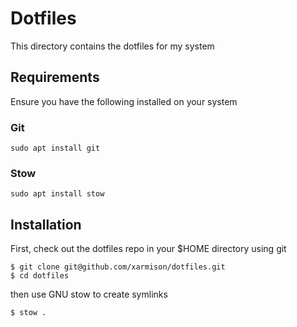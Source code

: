 # Dotfiles

This directory contains the dotfiles for my system

## Requirements

Ensure you have the following installed on your system

### Git

```
sudo apt install git
```

### Stow

```
sudo apt install stow
```

## Installation

First, check out the dotfiles repo in your $HOME directory using git

```
$ git clone git@github.com/xarmison/dotfiles.git
$ cd dotfiles
```

then use GNU stow to create symlinks

```
$ stow .
```
